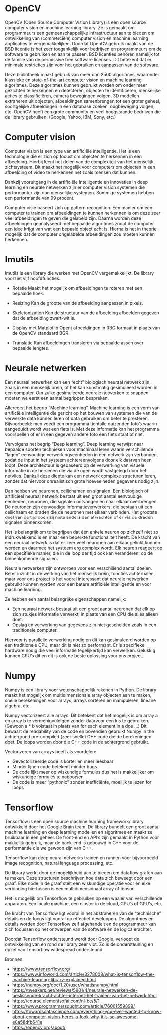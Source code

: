 # OpenCV

OpenCV (Open Source Computer Vision Library) is een open source computer vision en machine learning library. Ze is gemaakt om programmeurs een gemeenschappelijke infrastructuur aan te bieden om ontwikkeling van (commerciële) computer vision en machine learning applicaties te vergemakkelijken. Doordat OpenCV gebruik maakt van de BSD licentie is het zeer toegankelijk voor bedrijven en programmeurs om de software te gebruiken en aan te passen. BSD licenties behoren namelijk tot de familie van de permissive free software licenses. Dit betekent dat er minimale restricties zijn voor het gebruiken en aanpassen van de software. 

Deze bibliotheek maakt gebruik van meer dan 2500 algoritmes, waaronder klassieke en state-of-the-art computer vision en machine learning algoritmes. Deze algoritmes kunnen gebruikt worden om onder meer gezichten te herkennen en detecteren, objecten te identificeren, menselijke acties te classificiëren, camera bewegingen volgen, 3D modellen extraheren uit objecten, afbeeldingen samenbrengen tot een groter geheel, soortgelijke afbeeldingen in een database zoeken, oogbeweging volgen, etc. OpenCV heeft een grote community en veel hoogstaande bedrijven die de library gebruiken. (Google, Yahoo, IBM, Sony, etc.)

# Computer vision

Computer vision is een type van artificiële intelligentie. Het is een technologie die er zich op focust om objecten te herkennen in een afbeelding. Hierbij leent het delen van de complexiteit van het menselijk zichtsysteem. Dit maakt het mogelijk voor computers om objecten in een afbeelding of video te herkennen net zoals mensen dat kunnen. 

Dankzij vooruitgang in de artificiële intelligentie en innovaties in deep learning en neurale netwerken zijn er computer vision systemen die performanter zijn dan menselijke systemen. Sommige systemen hebben een performantie van 99 procent. 

Computer visie baseert zich op pattern recognition. Een manier om een computer te trainen om afbeeldingen te kunnen herkennen is om deze zeer veel afbeeldingen te geven die gelabeld zijn. Daarna worden deze afbeeldingen geanalyseerd met bepaalde algoritmes zodat de computer een idee krijgt van wat een bepaald object echt is. Hierna is het in theorie mogelijk dat de computer ongelabelde afbeeldingen zou moeten kunnen herkennen.

# Imutils

Imutils is een library die werken met OpenCV vergemakkelijkt. De library voorziet vijf hoofdfuncties.

-	Rotatie
Maakt het mogelijk om afbeeldingen te roteren met een bepaalde hoek.

-	Resizing
Kan de grootte van de afbeelding aanpassen in pixels.

-	Skeletonization
Kan de structuur van de afbeelding afbeelden gegeven dat de afbeelding zwart-wit is.

-	Display met Matplotlib
Opent afbeeldingen in RBG formaat in plaats van de OpenCV standaard BGR.

-	Translatie
Kan afbeeldingen transleren via bepaalde assen over bepaalde lengtes.

# Neurale netwerken

Een neuraal netwerken kan een “echt” biologisch neuraal netwerk zijn, zoals in een menselijk brein, of het kan kunstmatig gesimuleerd worden in een computer. Om zulke gesimuleerde neurale netwerken te snappen moeten we eerst een aantal begrippen bespreken. 

Allereerst het begrip “Machine learning”. Machine learning is een vorm van artificiële intelligentie die gericht op het bouwen van systemen die van de verwerkte data kunnen leren of data gebruiken om beter te presteren. Bijvoorbeeld: men voedt een programma tientalle duizenden foto’s waarin aangeduidt wordt wat een fiets is. Met deze informatie kan het programma voorspellen of er in een gegeven andere foto een fiets staat of niet. 

Vervolgens het begrip “Deep learning”. Deep learning verwijst naar bepaalde soorten technieken voor machinaal leren waarin verschillende “lagen” eenvoudige verwerkingseenheden in een netwerk zijn verbonden, zodat de input in het systeem achtereenvolgens door elk daarvan heen loopt. Deze architectuur is gebaseerd op de verwerking van visuele informatie in de hersenen die via de ogen wordt vastgelegd door het netvlies. Dankzij deze diepte kan een netwerk complexe structuren leren, zonder dat hiervoor onrealistisch grote hoeveelheden gegevens nodig zijn.

Dan hebben we neuronen, cellichamen en signalen. Een biologisch of artificieel neuraal netwerk bestaat uit een groot aantal eenvoudige eenheden, neuronen, die signalen ontvangen en naar elkaar overbrengen. De neuronen zijn eenvoudige informatieverwerkers, die bestaan uit een cellichaam en draden die de neuronen met elkaar verbinden. Het grootste deel van de tijd doen zij niets anders dan afwachten of er via de draden signalen binnenkomen.

Het is belangrijk om te begrijpen dat één enkele neuron op zichzelf niet zo indrukwekkend is en maar een beperkte functionaliteit heeft. De kracht van een neuraal netwerk is dat er zeer veel neuronen aan elkaar gelinkt kunnen worden en daarmee het systeem erg complex wordt. Elk neuron reageert op een specifieke manier, die in de loop der tijd ook kan veranderen, op de binnenkomende signalen.

Neurale netwerken zijn ontworpen voor een verschillend aantal doelen. Beter inzicht in de werking van het menselijk brein, functies achterhalen, maar voor ons project is het vooral interessant dat neurale netwerken gebruikt kunnen worden voor een betere artificiële intelligentie en voor machine learning.

Ze hebben een aantal belangrijke eigenschappen namelijk:

-	Een neuraal netwerk bestaat uit een groot aantal neuronen dat elk op zich stukjes informatie verwerkt, in plaats van een CPU die alles alleen doet. 
-	Opslag en verwerking van gegevens zijn niet gescheiden zoals in een traditionele computer.

Hiervoor is parallelle verwerking nodig en dit kan gesimuleerd worden op een traditionele CPU, maar dit is niet zo performant. Er is specifieke hardware nodig die veel informatie tegelijkertijd kan verwerken. Gelukkig kunnen GPU’s dit en dit is ook de beste oplossing voor ons project. 

# Numpy

Numpy is een library voor wetenschappelijk rekenen in Python. De library maakt het mogelijk om multidimensionale array objecten aan te maken, snelle berekeningen voor arrays, arrays sorteren en manipuleren, lineaire algebra, etc. 

Numpy vectorizeert alle arrays. Dit betekent dat het mogelijk is om array a en array b te vermenigvuldigen zonder daarvoor een lus te gebruiken. (Gewoon a * b volstaat in plaats van for each element in a doe …) Dit bewaart de readability van de code en bovendien gebruikt Numpy in the achtergrond pre-compiled (zeer snelle) C++ code die de berekeningen doet. De loops worden door die C++ code in de achtergrond gebruikt.

Vectorizeren van arrays heeft als voordelen:

-	Gevectorizeerde code is korter en meer leesbaar
-	Minder lijnen code betekent minder bugs
-	De code lijkt meer op wiskundige formules dus het is makkelijker om wiskundige formules te nabootsen
-	De code is meer “pythonic” zonder inefficiënte, moeilijk te lezen for loops

# Tensorflow

Tensorflow is een open source machine learning framework/library ontwikkeld door het Google Brain team. De library bundelt een groot aantal machine learning en deep learning modellen en algoritmes en maakt ze bruikbaar in één geheel. De front-end en API’s zijn gemaakt in Python voor makkelijk gebruik, maar de back-end is gebouwd in C++ voor de performantie die we gewoon zijn van C++.

Tensorflow kan deep neural networks trainen en runnen voor bijvoorbeeld image recognition, natural language processing, etc.

De library werkt door de mogelijkheid aan te bieden om dataflow grafen aan te maken. Deze structuren beschrijven hoe data zich beweegt door een graaf. Elke node in de graaf stelt een wiskundige operatie voor en elke verbinding hiertussen is een multidimensionaal array of tensor.

Het is mogelijk om Tensorflow te gebruiken op een waaier van verschillende apparaten. Een locale machine, een cluster in de cloud, CPU’s of GPU’s, etc.

De kracht van Tensorflow ligt vooral in het abstraheren van de “technische” details en de focus ligt vooral op effectief developpen. De algoritmes en details worden door Tensorflow zelf afgehandelt en de programmeur kan zich focussen op het ontwerpen van de software en de logica erachter. 

Doordat Tensorflow ondersteund wordt door Google, verloopt de ontwikkeling van en rond de library zeer vlot. Zo is de ondersteuning en opzet van Tensorflow widespread ondersteund. 

Bronnen:

- https://www.tensorflow.org/
- https://www.infoworld.com/article/3278008/what-is-tensorflow-the-machine-learning-library-explained.html
- https://numpy.org/doc/1.20/user/whatisnumpy.html
- https://tweakers.net/reviews/5901/4/neurale-netwerken-de-beslissende-kracht-achter-internet-het-trainen-van-het-netwerk.html
- https://course.elementsofai.com/nl-be/5/1
- https://www.programmersought.com/article/76061559899/
- https://towardsdatascience.com/everything-you-ever-wanted-to-know-about-computer-vision-heres-a-look-why-it-s-so-awesome-e8a58dfb641e
- https://opencv.org/about/

